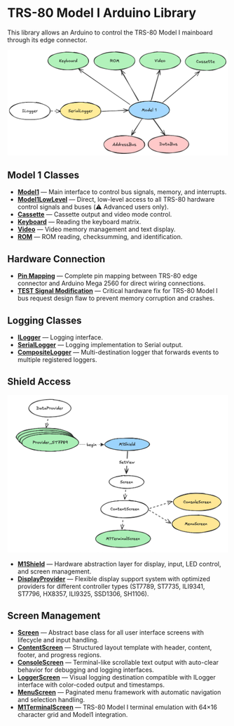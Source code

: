 # TRS-80 Model I Arduino Library

This library allows an Arduino to control the TRS-80 Model I mainboard through its edge connector.

![Overview](../Images/Overview.png)

## Model 1 Classes

- [**Model1**](Model1.md) — Main interface to control bus signals, memory, and interrupts.
- [**Model1LowLevel**](Model1LowLevel.md) — Direct, low-level access to all TRS-80 hardware control signals and buses (⚠️ Advanced users only).
- [**Cassette**](Cassette.md) — Cassette output and video mode control.
- [**Keyboard**](Keyboard.md) — Reading the keyboard matrix.
- [**Video**](Video.md) — Video memory management and text display.
- [**ROM**](ROM.md) — ROM reading, checksumming, and identification.

## Hardware Connection

- [**Pin Mapping**](PinMapping.md) — Complete pin mapping between TRS-80 edge connector and Arduino Mega 2560 for direct wiring connections.
- [**TEST Signal Modification**](TESTMod.md) — Critical hardware fix for TRS-80 Model I bus request design flaw to prevent memory corruption and crashes.

## Logging Classes

- [**ILogger**](ILogger.md) — Logging interface.
- [**SerialLogger**](SerialLogger.md) — Logging implementation to Serial output.
- [**CompositeLogger**](CompositeLogger.md) — Multi-destination logger that forwards events to multiple registered loggers.

## Shield Access

![M1Shield](../Images/M1Shield.png)

- [**M1Shield**](M1Shield.md) — Hardware abstraction layer for display, input, LED control, and screen management.
- [**DisplayProvider**](DisplayProvider.md) — Flexible display support system with optimized providers for different controller types (ST7789, ST7735, ILI9341, ST7796, HX8357, ILI9325, SSD1306, SH1106).

## Screen Management

- [**Screen**](Screen.md) — Abstract base class for all user interface screens with lifecycle and input handling.
- [**ContentScreen**](ContentScreen.md) — Structured layout template with header, content, footer, and progress regions.
- [**ConsoleScreen**](ConsoleScreen.md) — Terminal-like scrollable text output with auto-clear behavior for debugging and logging interfaces.
- [**LoggerScreen**](LoggerScreen.md) — Visual logging destination compatible with ILogger interface with color-coded output and timestamps.
- [**MenuScreen**](MenuScreen.md) — Paginated menu framework with automatic navigation and selection handling.
- [**M1TerminalScreen**](M1TerminalScreen.md) — TRS-80 Model I terminal emulation with 64×16 character grid and Model1 integration.
